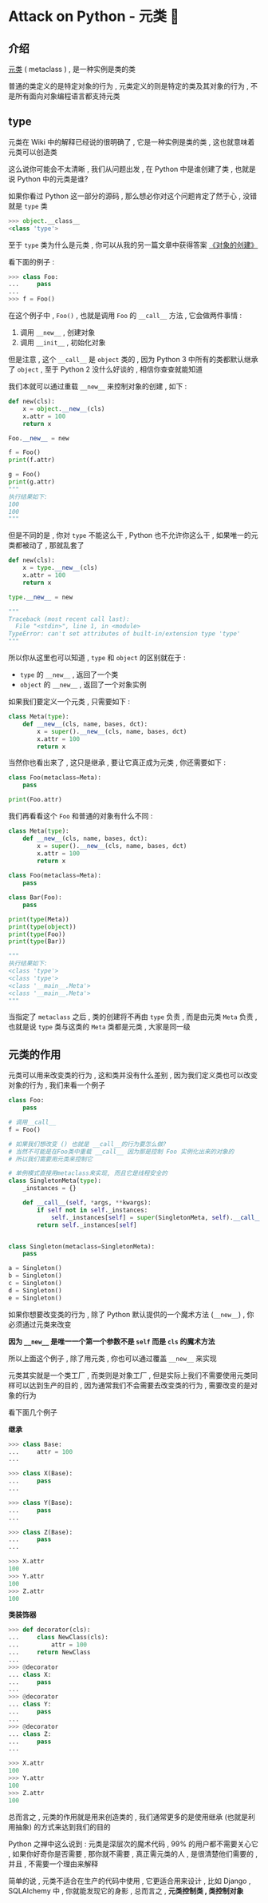 #  Attack on Python - 元类 🐍














<extoc></extoc>

## 介绍

[元类](https://zh.wikipedia.org/wiki/%E5%85%83%E7%B1%BB) ( metaclass ) , 是一种实例是类的类 

普通的类定义的是特定对象的行为 , 元类定义的则是特定的类及其对象的行为 , 不是所有面向对象编程语言都支持元类

## type

元类在 Wiki 中的解释已经说的很明确了 , 它是一种实例是类的类 , 这也就意味着元类可以创造类

这么说你可能会不太清晰 , 我们从问题出发 , 在 Python 中是谁创建了类 , 也就是说 Python 中的元类是谁?

如果你看过 Python 这一部分的源码 , 那么想必你对这个问题肯定了然于心 , 没错就是 `type` 类

```python
>>> object.__class__
<class 'type'>
```

至于 `type` 类为什么是元类 , 你可以从我的另一篇文章中获得答案 [《对象的创建》](<https://lyonyang.github.io/blogs/01-Python/09-In-Depth/02-Python%20-%20%E5%AF%B9%E8%B1%A1%E7%9A%84%E5%88%9B%E5%BB%BA.html>) 

看下面的例子 : 

```python
>>> class Foo:
...     pass
...
>>> f = Foo()
```

在这个例子中 , `Foo()` , 也就是调用 `Foo` 的 `__call__` 方法 , 它会做两件事情 : 

1. 调用 `__new__` , 创建对象
2. 调用 `__init__` , 初始化对象

但是注意 , 这个 `__call__` 是 `object` 类的 , 因为 Python 3 中所有的类都默认继承了 `object` , 至于 Python 2 没什么好谈的 , 相信你查查就能知道

我们本就可以通过重载 `__new__` 来控制对象的创建 , 如下 : 

```python
def new(cls):
    x = object.__new__(cls)
    x.attr = 100
    return x

Foo.__new__ = new

f = Foo()
print(f.attr)

g = Foo()
print(g.attr)
"""
执行结果如下: 
100
100
"""
```

但是不同的是 , 你对 `type` 不能这么干 , Python 也不允许你这么干 , 如果唯一的元类都被动了 , 那就乱套了

```python
def new(cls):
    x = type.__new__(cls)
    x.attr = 100
    return x

type.__new__ = new

"""
Traceback (most recent call last):
  File "<stdin>", line 1, in <module>
TypeError: can't set attributes of built-in/extension type 'type'
"""
```

所以你从这里也可以知道 , `type` 和 `object` 的区别就在于 : 

- `type` 的 `__new__` , 返回了一个类
- `object` 的 `__new__` , 返回了一个对象实例

如果我们要定义一个元类 , 只需要如下 : 

```python
class Meta(type):
    def __new__(cls, name, bases, dct):
        x = super().__new__(cls, name, bases, dct)
        x.attr = 100
        return x
```

当然你也看出来了 , 这只是继承 , 要让它真正成为元类 , 你还需要如下 :

```python
class Foo(metaclass=Meta):
    pass

print(Foo.attr)
```

我们再看看这个 `Foo` 和普通的对象有什么不同 : 

```python
class Meta(type):
    def __new__(cls, name, bases, dct):
        x = super().__new__(cls, name, bases, dct)
        x.attr = 100
        return x
    
class Foo(metaclass=Meta):
    pass

class Bar(Foo):
    pass

print(type(Meta))
print(type(object))
print(type(Foo))
print(type(Bar))

"""
执行结果如下:
<class 'type'>
<class 'type'>
<class '__main__.Meta'>
<class '__main__.Meta'>
"""
```

当指定了 `metaclass` 之后 , 类的创建将不再由 `type` 负责 , 而是由元类 `Meta` 负责 , 也就是说 `type` 类与这类的 `Meta` 类都是元类 , 大家是同一级

## 元类的作用

元类可以用来改变类的行为 , 这和类并没有什么差别 , 因为我们定义类也可以改变对象的行为 , 我们来看一个例子

```python
class Foo:
    pass

# 调用__call__
f = Foo()

# 如果我们想改变 () 也就是 __call__的行为要怎么做?
# 当然不可能是在Foo类中重载 __call__ 因为那是控制 Foo 实例化出来的对象的
# 所以我们需要用元类来控制它

# 单例模式直接用metaclass来实现, 而且它是线程安全的
class SingletonMeta(type):
    _instances = {}

    def __call__(self, *args, **kwargs):
        if self not in self._instances:
            self._instances[self] = super(SingletonMeta, self).__call__(*args, **kwargs)
        return self._instances[self]


class Singleton(metaclass=SingletonMeta):
    pass

a = Singleton()
b = Singleton()
c = Singleton()
d = Singleton()
e = Singleton()
```

如果你想要改变类的行为 , 除了 Python 默认提供的一个魔术方法 (`__new__`) , 你必须通过元类来改变

**因为 `__new__` 是唯一一个第一个参数不是 `self` 而是 `cls` 的魔术方法**

所以上面这个例子 , 除了用元类 , 你也可以通过覆盖 `__new__` 来实现  

元类其实就是一个类工厂 , 而类则是对象工厂 , 但是实际上我们不需要使用元类同样可以达到生产的目的 , 因为通常我们不会需要去改变类的行为 , 需要改变的是对象的行为

看下面几个例子

**继承**

```python
>>> class Base:
...     attr = 100
...

>>> class X(Base):
...     pass
...

>>> class Y(Base):
...     pass
...

>>> class Z(Base):
...     pass
...

>>> X.attr
100
>>> Y.attr
100
>>> Z.attr
100
```

**类装饰器**

```python
>>> def decorator(cls):
...     class NewClass(cls):
...         attr = 100
...     return NewClass
...
>>> @decorator
... class X:
...     pass
...
>>> @decorator
... class Y:
...     pass
...
>>> @decorator
... class Z:
...     pass
...

>>> X.attr
100
>>> Y.attr
100
>>> Z.attr
100
```

总而言之 , 元类的作用就是用来创造类的 , 我们通常更多的是使用继承 (也就是利用抽象) 的方式来达到我们的目的

Python 之禅中这么说到 : 元类是深层次的魔术代码 , 99% 的用户都不需要关心它 , 如果你好奇你是否需要 , 那你就不需要 , 真正需元类的人 , 是很清楚他们需要的 , 并且 , 不需要一个理由来解释

简单的说 , 元类不适合在生产的代码中使用 , 它更适合用来设计 , 比如 Django , SQLAlchemy 中 , 你就能发现它的身影 , 总而言之 , **元类控制类 , 类控制对象**

